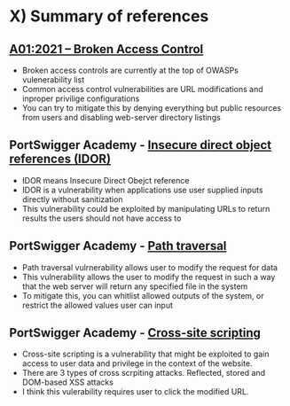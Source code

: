 # X) Summary of references  
## [A01:2021 – Broken Access Control](https://owasp.org/Top10/A01_2021-Broken_Access_Control/)
- Broken access controls are currently at the top of OWASPs vulenerability list  
- Common access control vulnerabilities are URL modifications and inproper privilige configurations  
- You can try to mitigate this by denying everything but public resources from users and disabling web-server directory listings
## PortSwigger Academy - [Insecure direct object references (IDOR)](https://portswigger.net/web-security/access-control/idor)  
- IDOR means Insecure Direct Obejct reference
- IDOR is a vulnerability when applications use user supplied inputs directly without sanitization
- This vulnerability could be exploited by manipulating URLs to return results the users should not have access to
## PortSwigger Academy - [Path traversal](https://portswigger.net/web-security/file-path-traversal)
- Path traversal vulrnerability allows user to modify the request for data
- This vulnerability allows the user to modify the request in such a way that the web server will return any specified file in the system
- To mitigate this, you can whitlist allowed outputs of the system, or restrict the allowed values user can input
## PortSwigger Academy - [Cross-site scripting](https://portswigger.net/web-security/cross-site-scripting)  
- Cross-site scripting is a vulnerability that might be exploited to gain access to user data and privilege in the context of the website.
- There are 3 types of cross scrpiting attacks. Reflected, stored and DOM-based XSS attacks
- I think this vulerability requires user to click the modified URL.  
